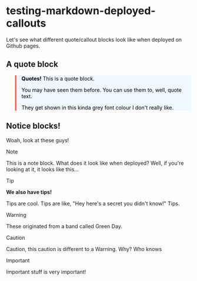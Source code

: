 <style>
  blockquote {
    background-color: aliceblue;
    color: black;
    border-left: solid 0.25rem tomato;
  }
</style>
# testing-markdown-deployed-callouts
Let's see what different quote/callout blocks look like when deployed on Github pages.

## A quote block

> **Quotes!**
> This is a quote block.
>
> You may have seen them before. You can use them to, well, quote text.
>
> They get shown in this kinda grey font colour I don't really like.

## Notice blocks!

Woah, look at these guys!

> [!NOTE]
> This is a note block. What does it look like when deployed? Well, if you're looking at it, it looks like this...

> [!TIP]
> **We also have tips!**
>
> Tips are cool. Tips are like, "Hey here's a secret you didn't know!"
> Tips.

> [!WARNING]
>
> These originated from a band called Green Day.

> [!CAUTION]
>
> Caution, this caution is different to a Warning. Why? Who knows

> [!IMPORTANT]
>
> Important stuff is very important!
